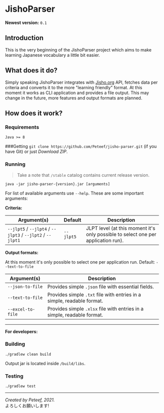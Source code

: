 # JishoParser

**Newest version:** `0.1`

## Introduction
This is the very beginning of the JishoParser project which aims to make learning Japanese vocabulary a little bit easier.

## What does it do?
Simply speaking JishoParser integrates with [Jisho.org](https://jisho.org/) API, fetches data per criteria and converts it to the more "learning friendly" format. 
At this moment it works as CLI application and provides a file output. This may change in the future, more features and output formats are planned.

## How does it work?

### Requirements
```Java >= 8```

###Getting
```git clone https://github.com/Peteef/jisho-parser.git``` (if you have Git) or just *Download ZIP*.

### Running
>Take a note that `/stable` catalog contains current release version.

```java -jar jisho-parser-{version}.jar [arguments]```

For list of available arguments use `--help`. These are some important arguments:

**Criteria:**

|Argument(s)|Default|Description|
|-----------|-------|-----------|
|`--jlpt5` / `--jlpt4` / `--jlpt3` / `--jlpt2` / `--jlpt1`|`--jlpt5`|JLPT level (at this moment it's only possible to select one per application run).

**Output formats:**

At this moment it's only possible to select one per application run. Default: `--text-to-file`

|Argument(s)|Description|
|-----------|-----------|
|`--json-to-file`|Provides simple `.json` file with essential fields.|
|`--text-to-file`|Provides simple `.txt` file with entries in a simple, readable format.|
|`--excel-to-file`|Provides simple `.xlsx` file with entries in a simple, readable format.|

---

**For developers:**
### Building
```./gradlew clean build```

Output jar is located inside ```/build/libs```.

### Testing
```./gradlew test```

---

*Created by Peteef, 2021.*\
よろしくお願いします!